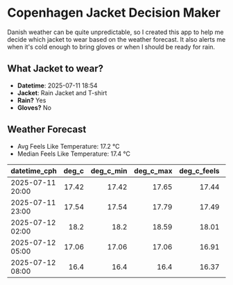 
# Copenhagen Jacket Decision Maker

Danish weather can be quite unpredictable, so I created this app to help me decide which jacket to wear based on the weather forecast. 
It also alerts me when it's cold enough to bring gloves or when I should be ready for rain.

## What Jacket to wear?

- **Datetime**: 2025-07-11 18:54
- **Jacket**: Rain Jacket and T-shirt
- **Rain?** Yes
- **Gloves?** No

## Weather Forecast
- Avg Feels Like Temperature: 17.2 °C
- Median Feels Like Temperature: 17.4 °C

| datetime_cph     |   deg_c |   deg_c_min |   deg_c_max |   deg_c_feels | weather   | wind   | rain   |
|:-----------------|--------:|------------:|------------:|--------------:|:----------|:-------|:-------|
| 2025-07-11 20:00 |   17.42 |       17.42 |       17.65 |         17.44 | Rain      | High   | Low    |
| 2025-07-11 23:00 |   17.54 |       17.54 |       17.79 |         17.49 | Rain      | High   | Low    |
| 2025-07-12 02:00 |   18.2  |       18.2  |       18.59 |         18.01 | Clouds    | High   | None   |
| 2025-07-12 05:00 |   17.06 |       17.06 |       17.06 |         16.91 | Rain      | High   | Low    |
| 2025-07-12 08:00 |   16.4  |       16.4  |       16.4  |         16.37 | Rain      | High   | Low    |
        